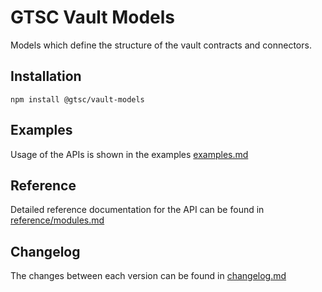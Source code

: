 # GTSC Vault Models

Models which define the structure of the vault contracts and connectors.

## Installation

```shell
npm install @gtsc/vault-models
```

## Examples

Usage of the APIs is shown in the examples [examples.md](examples.md)

## Reference

Detailed reference documentation for the API can be found in [reference/modules.md](reference/modules.md)

## Changelog

The changes between each version can be found in [changelog.md](changelog.md)
